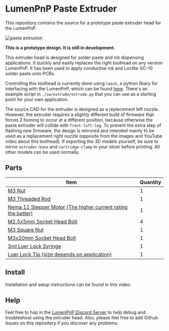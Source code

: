 # LumenPnP Paste Extruder

This repository contains the source for a prototype paste extruder head for the LumenPnP.

![paste extrusion](./img/hero-paste.gif)

**This is a prototype design. It is still in development.**

This extruder head is designed for solder paste and ink dispensing applications. It quickly and easily replaces the right toolhead on any version LumenPnP. It has been used to apply conductive ink and Loctite GC-10 solder paste onto PCBs.

Controlling this toolhead is currently done using `leash`, a python libary for interfacing with the LumenPnP, which can be found [here](https://github.com/opulo-inc/leash). There's an example script in `./sw/extrude/extrude.py` that you can use as a starting point for your own application.

The source CAD for the extruder is designed as a replacement left nozzle. However, the extruder requires a slightly different build of firmware that forces Z homing to occur at a different position, because otherwise the paste extruder will collide with `front-left-leg`. To prevent the extra step of flashing new firmware, the design is mirrored and intended mainly to be used as a replacement *right* nozzle (opposite from the images and YouTube video about this toolhead). If exporting the 3D models yourself, be sure to mirror `extruder-base` and `cartridge-clamp` in your slicer before printing. All other models can be used normally.

## Parts

| Item | Quantity |
| ---- | -------- |
| [M3 Nut](https://www.mcmaster.com/90591A250/) | 1 |
| [M3 Threaded Rod](https://www.mcmaster.com/94595A215/) | 1 |
| [Nema 11 Stepper Motor (The higher current rating the better)](https://www.amazon.com/s?k=nema+11+stepper+motor) | 1 |
| [M2.5x5mm Socket Head Bolt](https://www.mcmaster.com/91290A100/) | 4 |
| [M3 Square Nut](https://www.mcmaster.com/97259A101/) | 1 |
| [M3x20mm Socket Head Bolt](https://www.mcmaster.com/91290A123/) | 1 |
| [3ml Luer Lock Syringe](https://www.mcmaster.com/7510A42/) | 1 |
| [Luer Lock Tip (size depends on application)](https://www.mcmaster.com/products/needles/fitting-connection~luer-lock/dispensing-tips-with-luer-lock-connection/tip-type~tapered/) | 1 |

## Install

Installation and setup instructions can be found in this video:

## Help

Feel free to hop in the [LumenPnP Discord Server](https://discordapp.com/invite/TCwy6De ) to help debug and troubleshoot using the extruder head. Also, please feel free to add Github Issues on this repository if you discover any problems.

